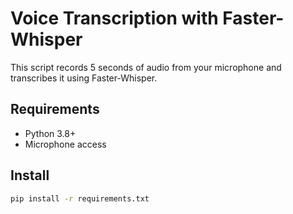 # Voice Transcription with Faster-Whisper

This script records 5 seconds of audio from your microphone and transcribes it using Faster-Whisper.

## Requirements
- Python 3.8+
- Microphone access

## Install
```bash
pip install -r requirements.txt
